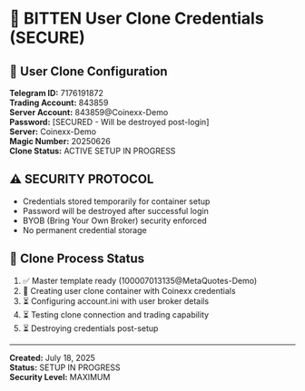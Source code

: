 # 🔐 BITTEN User Clone Credentials (SECURE)

## 🎯 User Clone Configuration

**Telegram ID:** 7176191872  
**Trading Account:** 843859  
**Server Account:** 843859@Coinexx-Demo  
**Password:** [SECURED - Will be destroyed post-login]  
**Server:** Coinexx-Demo  
**Magic Number:** 20250626  
**Clone Status:** ACTIVE SETUP IN PROGRESS

## ⚠️ SECURITY PROTOCOL

- Credentials stored temporarily for container setup
- Password will be destroyed after successful login
- BYOB (Bring Your Own Broker) security enforced
- No permanent credential storage

## 🚀 Clone Process Status

1. ✅ Master template ready (100007013135@MetaQuotes-Demo)
2. 🔄 Creating user clone container with Coinexx credentials
3. ⏳ Configuring account.ini with user broker details
4. ⏳ Testing clone connection and trading capability
5. ⏳ Destroying credentials post-setup

---
**Created:** July 18, 2025  
**Status:** SETUP IN PROGRESS  
**Security Level:** MAXIMUM